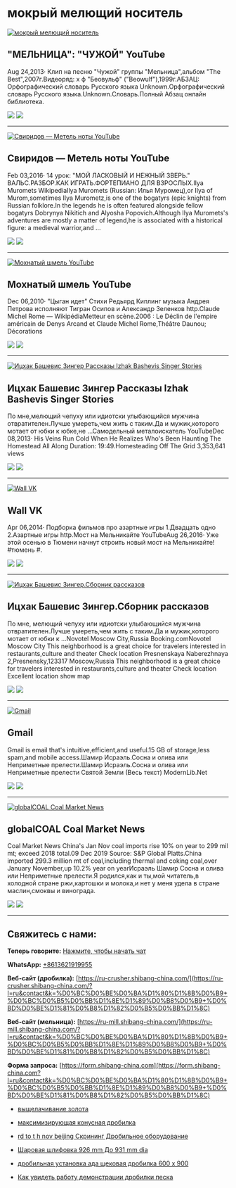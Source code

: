 # мокрый мелющий носитель

<a href="https://swt.shibang-china.com/?l=ru&img&k=%D0%BC%D0%BE%D0%BA%D1%80%D1%8B%D0%B9+%D0%BC%D0%B5%D0%BB%D1%8E%D1%89%D0%B8%D0%B9+%D0%BD%D0%BE%D1%81%D0%B8%D1%82%D0%B5%D0%BB%D1%8C" target="_blank">![мокрый мелющий носитель](http://static.shibang-china.com/all-800x300/1028.jpg)</a>

## "МЕЛЬНИЦА": "ЧУЖОЙ" YouTube
Aug 24,2013· Клип на песню "Чужой" группы "Мельница",альбом "The Best",2007г.Видеоряд: х ф "Беовульф" ("Beowulf"),1999г.АБЗАЦ: Орфографический словарь Русского языка Unknown.Орфографический словарь Русского языка.Unknown.Словарь.Полный Абзац онлайн библиотека.


<a href="https://whatsapp.shibangsoft.com/WhatsApp.php" target="_blank" title="WhatsApp">![](http://static.shibang-china.com/icon/whatsapp.png)</a> <a href="https://swt.shibang-china.com/?l=ru&icon&k=%D0%BC%D0%BE%D0%BA%D1%80%D1%8B%D0%B9+%D0%BC%D0%B5%D0%BB%D1%8E%D1%89%D0%B8%D0%B9+%D0%BD%D0%BE%D1%81%D0%B8%D1%82%D0%B5%D0%BB%D1%8C" target="_blank">![](http://static.shibang-china.com/icon/chat-ru.png)</a>

---

<a href="https://swt.shibang-china.com/?l=ru&img&k=%D0%BC%D0%BE%D0%BA%D1%80%D1%8B%D0%B9+%D0%BC%D0%B5%D0%BB%D1%8E%D1%89%D0%B8%D0%B9+%D0%BD%D0%BE%D1%81%D0%B8%D1%82%D0%B5%D0%BB%D1%8C" target="_blank">![Свиридов — Метель ноты YouTube](http://static.shibang-china.com/all-800x300/272.jpg)</a>

## Свиридов — Метель ноты YouTube
Feb 03,2016· 14 урок: "МОЙ ЛАСКОВЫЙ И НЕЖНЫЙ ЗВЕРЬ." ВАЛЬС.РАЗБОР.КАК ИГРАТЬ.ФОРТЕПИАНО ДЛЯ ВЗРОСЛЫХ.Ilya Muromets WikipediaIlya Muromets (Russian: Илья Муромец),or Ilya of Murom,sometimes Ilya Murometz,is one of the bogatyrs (epic knights) from Russian folklore.In the legends he is often featured alongside fellow bogatyrs Dobrynya Nikitich and Alyosha Popovich.Although Ilya Muromets's adventures are mostly a matter of legend,he is associated with a historical figure: a medieval warrior,and …


<a href="https://whatsapp.shibangsoft.com/WhatsApp.php" target="_blank" title="WhatsApp">![](http://static.shibang-china.com/icon/whatsapp.png)</a> <a href="https://swt.shibang-china.com/?l=ru&icon&k=%D0%BC%D0%BE%D0%BA%D1%80%D1%8B%D0%B9+%D0%BC%D0%B5%D0%BB%D1%8E%D1%89%D0%B8%D0%B9+%D0%BD%D0%BE%D1%81%D0%B8%D1%82%D0%B5%D0%BB%D1%8C" target="_blank">![](http://static.shibang-china.com/icon/chat-ru.png)</a>

---

<a href="https://swt.shibang-china.com/?l=ru&img&k=%D0%BC%D0%BE%D0%BA%D1%80%D1%8B%D0%B9+%D0%BC%D0%B5%D0%BB%D1%8E%D1%89%D0%B8%D0%B9+%D0%BD%D0%BE%D1%81%D0%B8%D1%82%D0%B5%D0%BB%D1%8C" target="_blank">![Мохнатый шмель YouTube](http://static.shibang-china.com/all-800x300/1502.jpg)</a>

## Мохнатый шмель YouTube
Dec 06,2010· "Цыган идет" Стихи Редьярд Киплинг музыка Андрея Петрова исполняют Тигран Осипов и Александр Зеленков http.Claude Michel Rome — WikipédiaMetteur en scène.2006 : Le Déclin de l'empire américain de Denys Arcand et Claude Michel Rome,Théâtre Daunou; Décorations


<a href="https://whatsapp.shibangsoft.com/WhatsApp.php" target="_blank" title="WhatsApp">![](http://static.shibang-china.com/icon/whatsapp.png)</a> <a href="https://swt.shibang-china.com/?l=ru&icon&k=%D0%BC%D0%BE%D0%BA%D1%80%D1%8B%D0%B9+%D0%BC%D0%B5%D0%BB%D1%8E%D1%89%D0%B8%D0%B9+%D0%BD%D0%BE%D1%81%D0%B8%D1%82%D0%B5%D0%BB%D1%8C" target="_blank">![](http://static.shibang-china.com/icon/chat-ru.png)</a>

---

<a href="https://swt.shibang-china.com/?l=ru&img&k=%D0%BC%D0%BE%D0%BA%D1%80%D1%8B%D0%B9+%D0%BC%D0%B5%D0%BB%D1%8E%D1%89%D0%B8%D0%B9+%D0%BD%D0%BE%D1%81%D0%B8%D1%82%D0%B5%D0%BB%D1%8C" target="_blank">![Ицхак Башевис Зингер Рассказы Izhak Bashevis Singer Stories](http://static.shibang-china.com/all-800x300/59.jpg)</a>

## Ицхак Башевис Зингер Рассказы Izhak Bashevis Singer Stories
По мне,мелющий чепуху или идиотски улыбающийся мужчина отвратителен.Лучше умереть,чем жить с таким.Да и мужик,которого мотает от юбки к юбке,не …Самодельный металоискатель YouTubeDec 08,2013· His Veins Run Cold When He Realizes Who's Been Haunting The Homestead All Along Duration: 19:49.Homesteading Off The Grid 3,353,641 views


<a href="https://whatsapp.shibangsoft.com/WhatsApp.php" target="_blank" title="WhatsApp">![](http://static.shibang-china.com/icon/whatsapp.png)</a> <a href="https://swt.shibang-china.com/?l=ru&icon&k=%D0%BC%D0%BE%D0%BA%D1%80%D1%8B%D0%B9+%D0%BC%D0%B5%D0%BB%D1%8E%D1%89%D0%B8%D0%B9+%D0%BD%D0%BE%D1%81%D0%B8%D1%82%D0%B5%D0%BB%D1%8C" target="_blank">![](http://static.shibang-china.com/icon/chat-ru.png)</a>

---

<a href="https://swt.shibang-china.com/?l=ru&img&k=%D0%BC%D0%BE%D0%BA%D1%80%D1%8B%D0%B9+%D0%BC%D0%B5%D0%BB%D1%8E%D1%89%D0%B8%D0%B9+%D0%BD%D0%BE%D1%81%D0%B8%D1%82%D0%B5%D0%BB%D1%8C" target="_blank">![Wall VK](http://static.shibang-china.com/all-800x300/968.jpg)</a>

## Wall VK
Apr 06,2014· Подборка фильмов про азартные игры 1.Двадцать одно 2.Азартные игры http.Мост на Мельникайте YouTubeAug 26,2016· Уже этой осенью в Тюмени начнут строить новый мост на Мельникайте! #тюмень #.


<a href="https://whatsapp.shibangsoft.com/WhatsApp.php" target="_blank" title="WhatsApp">![](http://static.shibang-china.com/icon/whatsapp.png)</a> <a href="https://swt.shibang-china.com/?l=ru&icon&k=%D0%BC%D0%BE%D0%BA%D1%80%D1%8B%D0%B9+%D0%BC%D0%B5%D0%BB%D1%8E%D1%89%D0%B8%D0%B9+%D0%BD%D0%BE%D1%81%D0%B8%D1%82%D0%B5%D0%BB%D1%8C" target="_blank">![](http://static.shibang-china.com/icon/chat-ru.png)</a>

---

<a href="https://swt.shibang-china.com/?l=ru&img&k=%D0%BC%D0%BE%D0%BA%D1%80%D1%8B%D0%B9+%D0%BC%D0%B5%D0%BB%D1%8E%D1%89%D0%B8%D0%B9+%D0%BD%D0%BE%D1%81%D0%B8%D1%82%D0%B5%D0%BB%D1%8C" target="_blank">![Ицхак Башевис Зингер.Сборник рассказов](http://static.shibang-china.com/all-800x300/808.jpg)</a>

## Ицхак Башевис Зингер.Сборник рассказов
По мне, мелющий чепуху или идиотски улыбающийся мужчина отвратителен.Лучше умереть,чем жить с таким.Да и мужик,которого мотает от юбки к …Novotel Moscow City,Russia Booking.comNovotel Moscow City This neighborhood is a great choice for travelers interested in restaurants,culture and theater Check location Presnenskaya Naberezhnaya 2,Presnensky,123317 Moscow,Russia This neighborhood is a great choice for travelers interested in restaurants,culture and theater Check location Excellent location show map


<a href="https://whatsapp.shibangsoft.com/WhatsApp.php" target="_blank" title="WhatsApp">![](http://static.shibang-china.com/icon/whatsapp.png)</a> <a href="https://swt.shibang-china.com/?l=ru&icon&k=%D0%BC%D0%BE%D0%BA%D1%80%D1%8B%D0%B9+%D0%BC%D0%B5%D0%BB%D1%8E%D1%89%D0%B8%D0%B9+%D0%BD%D0%BE%D1%81%D0%B8%D1%82%D0%B5%D0%BB%D1%8C" target="_blank">![](http://static.shibang-china.com/icon/chat-ru.png)</a>

---

<a href="https://swt.shibang-china.com/?l=ru&img&k=%D0%BC%D0%BE%D0%BA%D1%80%D1%8B%D0%B9+%D0%BC%D0%B5%D0%BB%D1%8E%D1%89%D0%B8%D0%B9+%D0%BD%D0%BE%D1%81%D0%B8%D1%82%D0%B5%D0%BB%D1%8C" target="_blank">![Gmail](http://static.shibang-china.com/all-800x300/618.jpg)</a>

## Gmail
Gmail is email that's intuitive,efficient,and useful.15 GB of storage,less spam,and mobile access.Шамир Исраэль.Сосна и олива или Неприметные прелести.Шамир Исраэль.Сосна и олива или Неприметные прелести Святой Земли (Весь текст) ModernLib.Net


<a href="https://whatsapp.shibangsoft.com/WhatsApp.php" target="_blank" title="WhatsApp">![](http://static.shibang-china.com/icon/whatsapp.png)</a> <a href="https://swt.shibang-china.com/?l=ru&icon&k=%D0%BC%D0%BE%D0%BA%D1%80%D1%8B%D0%B9+%D0%BC%D0%B5%D0%BB%D1%8E%D1%89%D0%B8%D0%B9+%D0%BD%D0%BE%D1%81%D0%B8%D1%82%D0%B5%D0%BB%D1%8C" target="_blank">![](http://static.shibang-china.com/icon/chat-ru.png)</a>

---

<a href="https://swt.shibang-china.com/?l=ru&img&k=%D0%BC%D0%BE%D0%BA%D1%80%D1%8B%D0%B9+%D0%BC%D0%B5%D0%BB%D1%8E%D1%89%D0%B8%D0%B9+%D0%BD%D0%BE%D1%81%D0%B8%D1%82%D0%B5%D0%BB%D1%8C" target="_blank">![globalCOAL Coal Market News](http://static.shibang-china.com/all-800x300/1461.jpg)</a>

## globalCOAL Coal Market News
Coal Market News China's Jan Nov coal imports rise 10% on year to 299 mil mt; exceed 2018 total.09 Dec 2019 Source: S&P Global Platts.China imported 299.3 million mt of coal,including thermal and coking coal,over January November,up 10.2% year on yearИсраэль Шамир Сосна и олива или Неприметные прелести.Я родился,как и ты,мой читатель,в холодной стране ржи,картошки и молока,и нет у меня удела в стране маслин,смоквы и винограда.


<a href="https://whatsapp.shibangsoft.com/WhatsApp.php" target="_blank" title="WhatsApp">![](http://static.shibang-china.com/icon/whatsapp.png)</a> <a href="https://swt.shibang-china.com/?l=ru&icon&k=%D0%BC%D0%BE%D0%BA%D1%80%D1%8B%D0%B9+%D0%BC%D0%B5%D0%BB%D1%8E%D1%89%D0%B8%D0%B9+%D0%BD%D0%BE%D1%81%D0%B8%D1%82%D0%B5%D0%BB%D1%8C" target="_blank">![](http://static.shibang-china.com/icon/chat-ru.png)</a>

---
## Свяжитесь с нами:

**Теперь говорите:** [Нажмите, чтобы начать чат](https://swt.shibang-china.com?l=ru&contact&k=%D0%BC%D0%BE%D0%BA%D1%80%D1%8B%D0%B9+%D0%BC%D0%B5%D0%BB%D1%8E%D1%89%D0%B8%D0%B9+%D0%BD%D0%BE%D1%81%D0%B8%D1%82%D0%B5%D0%BB%D1%8C)

**WhatsApp:**  [+8613621919955](https://whatsapp.shibangsoft.com/WhatsApp.php)

**Веб-сайт (дробилка):** [https://ru-crusher.shibang-china.com/](https://ru-crusher.shibang-china.com/?l=ru&contact&k=%D0%BC%D0%BE%D0%BA%D1%80%D1%8B%D0%B9+%D0%BC%D0%B5%D0%BB%D1%8E%D1%89%D0%B8%D0%B9+%D0%BD%D0%BE%D1%81%D0%B8%D1%82%D0%B5%D0%BB%D1%8C)

**Веб-сайт (мельница):** [https://ru-mill.shibang-china.com/](https://ru-mill.shibang-china.com/?l=ru&contact&k=%D0%BC%D0%BE%D0%BA%D1%80%D1%8B%D0%B9+%D0%BC%D0%B5%D0%BB%D1%8E%D1%89%D0%B8%D0%B9+%D0%BD%D0%BE%D1%81%D0%B8%D1%82%D0%B5%D0%BB%D1%8C)

**Форма запроса:** [https://form.shibang-china.com](https://form.shibang-china.com?l=ru&contact&k=%D0%BC%D0%BE%D0%BA%D1%80%D1%8B%D0%B9+%D0%BC%D0%B5%D0%BB%D1%8E%D1%89%D0%B8%D0%B9+%D0%BD%D0%BE%D1%81%D0%B8%D1%82%D0%B5%D0%BB%D1%8C)

* [выщелачивание золота](../17/%D0%B2%D1%8B%D1%89%D0%B5%D0%BB%D0%B0%D1%87%D0%B8%D0%B2%D0%B0%D0%BD%D0%B8%D0%B5%20%D0%B7%D0%BE%D0%BB%D0%BE%D1%82%D0%B0.md)

* [максимизирующая конусная дробилка](../16/%D0%BC%D0%B0%D0%BA%D1%81%D0%B8%D0%BC%D0%B8%D0%B7%D0%B8%D1%80%D1%83%D1%8E%D1%89%D0%B0%D1%8F%20%D0%BA%D0%BE%D0%BD%D1%83%D1%81%D0%BD%D0%B0%D1%8F%20%D0%B4%D1%80%D0%BE%D0%B1%D0%B8%D0%BB%D0%BA%D0%B0.md)

* [rd to t  h nov beijing Скрининг Дробильное оборудование](../18/rd%20to%20t%20%20h%20nov%20beijing%20%D0%A1%D0%BA%D1%80%D0%B8%D0%BD%D0%B8%D0%BD%D0%B3%20%D0%94%D1%80%D0%BE%D0%B1%D0%B8%D0%BB%D1%8C%D0%BD%D0%BE%D0%B5%20%D0%BE%D0%B1%D0%BE%D1%80%D1%83%D0%B4%D0%BE%D0%B2%D0%B0%D0%BD%D0%B8%D0%B5.md)

* [Шаровая шлифовка 926 mm До 931 mm dia](../20/%D0%A8%D0%B0%D1%80%D0%BE%D0%B2%D0%B0%D1%8F%20%D1%88%D0%BB%D0%B8%D1%84%D0%BE%D0%B2%D0%BA%D0%B0%20926%20mm%20%D0%94%D0%BE%20931%20mm%20dia.md)

* [дробильная установка ада щековая дробилка 600 х 900](../16/%D0%B4%D1%80%D0%BE%D0%B1%D0%B8%D0%BB%D1%8C%D0%BD%D0%B0%D1%8F%20%D1%83%D1%81%D1%82%D0%B0%D0%BD%D0%BE%D0%B2%D0%BA%D0%B0%20%D0%B0%D0%B4%D0%B0%20%D1%89%D0%B5%D0%BA%D0%BE%D0%B2%D0%B0%D1%8F%20%D0%B4%D1%80%D0%BE%D0%B1%D0%B8%D0%BB%D0%BA%D0%B0%20600%20%D1%85%20900.md)

* [Как увидеть работу демонстрации дробилки песка](../19/%D0%9A%D0%B0%D0%BA%20%D1%83%D0%B2%D0%B8%D0%B4%D0%B5%D1%82%D1%8C%20%D1%80%D0%B0%D0%B1%D0%BE%D1%82%D1%83%20%D0%B4%D0%B5%D0%BC%D0%BE%D0%BD%D1%81%D1%82%D1%80%D0%B0%D1%86%D0%B8%D0%B8%20%D0%B4%D1%80%D0%BE%D0%B1%D0%B8%D0%BB%D0%BA%D0%B8%20%D0%BF%D0%B5%D1%81%D0%BA%D0%B0.md)